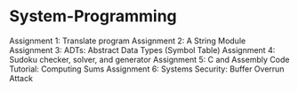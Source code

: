 # System-Programming
Assignment 1: Translate program
Assignment 2: A String Module
Assignment 3: ADTs: Abstract Data Types (Symbol Table)
Assignment 4: Sudoku checker, solver, and generator
Assignment 5: C and Assembly Code Tutorial: Computing Sums
Assignment 6:  Systems Security: Buffer Overrun Attack
